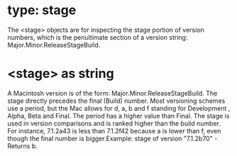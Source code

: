 # type: stage

The &lt;stage&gt; objects are for inspecting the stage portion of version numbers, which is the penultimate section of a version string: Major.Minor.ReleaseStageBuild.

# &lt;stage&gt; as string

A Macintosh version is of the form: Major.Minor.ReleaseStageBuild. The stage directly precedes the final (Build) number. Most versioning schemes use a period, but the Mac allows for d, a, b and f standing for Development , Alpha, Beta and Final. The period has a higher value than Final. The stage is used in version comparisons and is ranked higher than the build number. For instance, 7.1.2a43 is less than 7.1.2f42 because a is lower than f, even though the final number is bigger.Example: stage of version &quot;7.1.2b70&quot; - Returns b.
